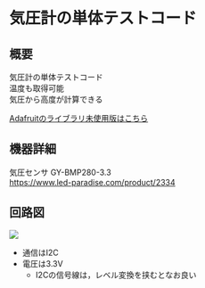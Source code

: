 # 気圧計の単体テストコード
## 概要
気圧計の単体テストコード  
温度も取得可能  
気圧から高度が計算できる

[Adafruitのライブラリ未使用版はこちら](../Test_Barometer/README.md)


## 機器詳細
気圧センサ GY-BMP280-3.3  
https://www.led-paradise.com/product/2334


## 回路図
![](../../Schematic/PNG/Barometer.png)

+ 通信はI2C
+ 電圧は3.3V
	- I2Cの信号線は，レベル変換を挟むとなお良い
